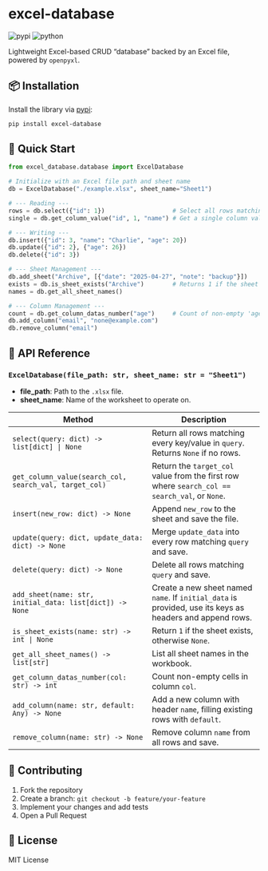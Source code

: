 # excel-database

![pypi](https://img.shields.io/pypi/v/excel-database) ![python](https://img.shields.io/pypi/pyversions/excel-database)

Lightweight Excel-based CRUD “database” backed by an Excel file, powered by `openpyxl`.

## 📦 Installation

Install the library via [pypi](https://pypi.org/project/excel-database):

```bash
pip install excel-database
```

## 🚀 Quick Start

```python
from excel_database.database import ExcelDatabase

# Initialize with an Excel file path and sheet name
db = ExcelDatabase("./example.xlsx", sheet_name="Sheet1")

# --- Reading ---
rows = db.select({"id": 1})                   # Select all rows matching the query
single = db.get_column_value("id", 1, "name") # Get a single column value from the first matching row

# --- Writing ---
db.insert({"id": 3, "name": "Charlie", "age": 20})
db.update({"id": 2}, {"age": 26})
db.delete({"id": 3})

# --- Sheet Management ---
db.add_sheet("Archive", [{"date": "2025-04-27", "note": "backup"}])
exists = db.is_sheet_exists("Archive")        # Returns 1 if the sheet exists, otherwise None
names = db.get_all_sheet_names()

# --- Column Management ---
count = db.get_column_datas_number("age")     # Count of non-empty 'age' entries
db.add_column("email", "none@example.com")
db.remove_column("email")
```

## 📖 API Reference

### `ExcelDatabase(file_path: str, sheet_name: str = "Sheet1")`

- **file_path**: Path to the `.xlsx` file.
- **sheet_name**: Name of the worksheet to operate on.

| Method                                                      | Description                                                                     |
|-------------------------------------------------------------|---------------------------------------------------------------------------------|
| `select(query: dict) -> list[dict] \| None`                 | Return all rows matching every key/value in `query`. Returns `None` if no rows. |
| `get_column_value(search_col, search_val, target_col)`      | Return the `target_col` value from the first row where `search_col == search_val`, or `None`. |
| `insert(new_row: dict) -> None`                             | Append `new_row` to the sheet and save the file.                                |
| `update(query: dict, update_data: dict) -> None`            | Merge `update_data` into every row matching `query` and save.                   |
| `delete(query: dict) -> None`                               | Delete all rows matching `query` and save.                                      |
| `add_sheet(name: str, initial_data: list[dict]) -> None`    | Create a new sheet named `name`. If `initial_data` is provided, use its keys as headers and append rows. |
| `is_sheet_exists(name: str) -> int \| None`                 | Return `1` if the sheet exists, otherwise `None`.                               |
| `get_all_sheet_names() -> list[str]`                        | List all sheet names in the workbook.                                           |
| `get_column_datas_number(col: str) -> int`                  | Count non-empty cells in column `col`.                                          |
| `add_column(name: str, default: Any) -> None`               | Add a new column with header `name`, filling existing rows with `default`.      |
| `remove_column(name: str) -> None`                          | Remove column `name` from all rows and save.                                    |

## 🤝 Contributing

1. Fork the repository  
2. Create a branch: `git checkout -b feature/your-feature`  
3. Implement your changes and add tests  
4. Open a Pull Request

## 📄 License

MIT License
